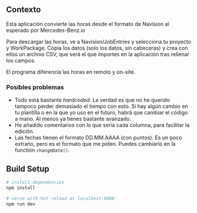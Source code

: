 ## Contexto
Esta aplicación convierte las horas desde el formato de Navision al esperado por Mercedes-Benz.io

Para descargar las horas, ve a Navision/JobEntries y selecciona tu proyecto y WorkPackage. Copia los datos (solo los datos, sin cabeceras) y crea con ellos un archivo CSV, que será el que importes en la aplicación tras rellenar los campos.

El programa diferencia las horas en remoto y on-site.

### Posibles problemas
* Todo está bastante _hardcoded_. La verdad es que no he querido tampoco perder demasiado el tiempo con esto. Si hay algún cambio en tu plantilla o en la que yo uso en el futuro, habrá que cambiar el código a mano. Al menos ya tienes bastante avanzado.
* He añadido comentarios con lo que sería cada columna, para facilitar la edición.
* Las fechas tienen el formato DD.MM.AAAA (con puntos). Es un poco extraño, pero es el formato que me piden. Puedes cambiarlo en la functión `changeDate()`.

## Build Setup

``` bash
# install dependencies
npm install

# serve with hot reload at localhost:8080
npm run dev
